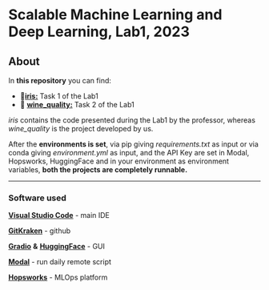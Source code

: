 # Scalable Machine Learning and Deep Learning, Lab1, 2023

## About
In **this repository** you can find:
- 🪻[**iris:**](https://github.com/SebastianoMeneghin/sml-lab1-2023-manfredi-meneghin/tree/main/iris) Task 1 of the Lab1
- 🍷 [**wine_quality:**](https://github.com/SebastianoMeneghin/sml-lab1-2023-manfredi-meneghin/tree/main/wine_quality) Task 2 of the Lab1

*iris* contains the code presented during the Lab1 by the professor, whereas *wine_quality* is the project developed by us.

After the **environments is set**, via pip giving *requirements.txt* as input or via conda giving *environment.yml* as input, and the API Key are set in Modal, Hopsworks, HuggingFace and in your environment as environment variables, **both the projects are completely runnable.**



----------------------------------------------
### Software used

[**Visual Studio Code**](https://code.visualstudio.com/) - main IDE

[**GitKraken**](https://www.gitkraken.com/) - github

[**Gradio**](https://www.gradio.app/) **&** [**HuggingFace**](https://huggingface.co/) - GUI

[**Modal**](https://modal.com/) - run daily remote script

[**Hopsworks**](https://www.hopsworks.ai/) - MLOps platform


